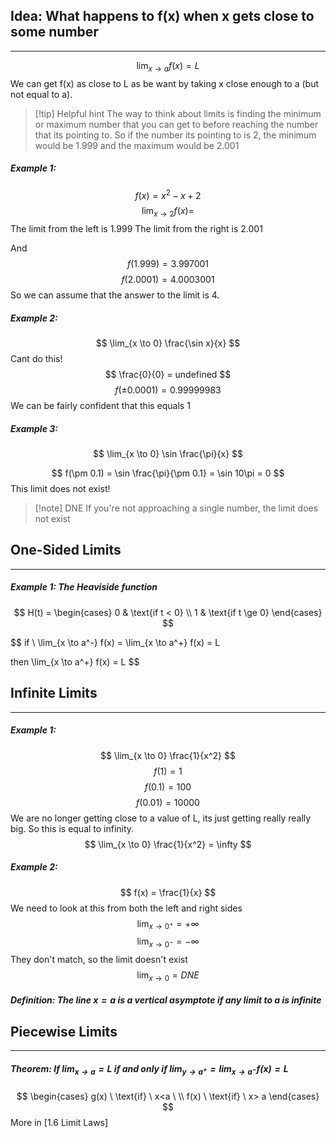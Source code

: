 ## Idea: What happens to f(x) when x gets close to some number
---
$$
\lim_{x\to a} f(x) = L
$$
We can get f(x) as close to L as be want by taking x close enough to a (but not equal to a).

> [!tip] Helpful hint
> The way to think about limits is finding the minimum or maximum number that you can get to before reaching the number that its pointing to. So if the number its pointing to is 2, the minimum would be 1.999 and the maximum would be 2.001
##### Example 1:
$$
f(x) = x^2 -x +2
$$
$$
\lim_{x \to 2} f(x) =
$$
The limit from the left is 1.999
The limit from the right is 2.001

And
$$
f(1.999) = 3.997001
$$
$$
f(2.0001) = 4.0003001
$$
So we can assume that the answer to the limit is 4.

##### Example 2:
$$
\lim_{x \to 0} \frac{\sin x}{x}
$$
Cant do this!
$$
\frac{0}{0} = undefined
$$
$$
f(\pm 0.0001) = 0.99999983
$$
We can be fairly confident that this equals 1

##### Example 3:
$$
\lim_{x \to 0} \sin \frac{\pi}{x}
$$

$$
f(\pm 0.1) = \sin \frac{\pi}{\pm 0.1} = \sin 10\pi = 0
$$
This limit does not exist!

> [!note] DNE
> If you're not approaching a single number, the limit does not exist

## One-Sided Limits
---
##### Example 1: The Heaviside function
$$
H(t) = \begin{cases}
0 & \text{if t < 0} \\
1 & \text{if t \ge 0}
\end{cases}
$$

$$
if \ \lim_{x \to a^-} f(x) = \lim_{x \to a^+} f(x) = L 

$$
$$
then \lim_{x \to a^+} f(x) = L
$$
## Infinite Limits
---
##### Example 1:
$$
\lim_{x \to 0} \frac{1}{x^2}
$$
$$
f(1) = 1
$$
$$
f(0.1) = 100
$$
$$
f(0.01) = 10000
$$
We are no longer getting close to a value of L, its just getting really really big. So this is equal to infinity.
$$
\lim_{x \to 0} \frac{1}{x^2} = \infty
$$

##### Example 2:
$$
f(x) = \frac{1}{x}
$$
We need to look at this from both the left and right sides
$$
\lim_{ x \to 0^+} = + \infty
$$
$$
\lim_{ x \to 0^- } = - \infty 
$$
They don't match, so the limit doesn't exist
$$
\lim_{ x \to 0 } = DNE 
$$
##### Definition: The line $x=a$ is a vertical asymptote if any limit to a is infinite

## Piecewise Limits
---
##### Theorem: If $\lim_{ x \to a } = L$ if and only if $\lim_{ y \to a^+ } = \lim_{ x \to a^- } f(x) = L$
$$
\begin{cases}
g(x) \ \text{if} \ x<a \ \\
f(x) \ \text{if} \ x> a
\end{cases}
$$
More in [1.6 Limit Laws]
